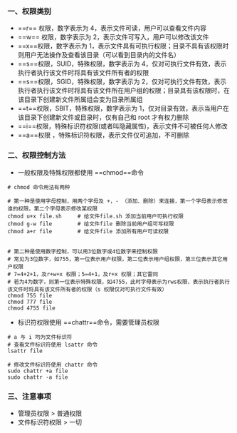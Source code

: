 ### 一、权限类别

+ ==r== 权限，数字表示为 4，表示文件可读，用户可以查看文件内容
+ ==w== 权限，数字表示为 2，表示文件可写入，用户可以修改该文件
+ ==x==权限，数字表示为 1，表示文件具有可执行权限；目录不具有该权限时则用户无法操作及查看该目录（可以看到目录内的文件名）
+ ==s==权限，SUID，特殊权限，数字表示为 4，仅对可执行文件有效，表示执行者执行该文件时将具有该文件所有者的权限
+ ==s==权限，SGID，特殊权限，数字表示为 2，仅对可执行文件有效，表示执行者执行该文件时将具有该文件所在用户组的权限；目录具有该权限时，在该目录下创建新文件所属组会变为目录所属组
+ ==t==权限，SBIT，特殊权限，数字表示为 1，仅对目录有效，表示当用户在该目录下创建新文件或目录时，仅有自己和 root 才有权力删除
+ ==i==权限，特殊标识符权限(或者叫隐藏属性)，表示文件不可被任何人修改
+ ==a==权限 ，特殊标识符权限，表示文件仅可追加，不可删除



### 二、权限控制方法

+ 一般权限及特殊权限都使用 ==chmod==命令

```shell
# chmod 命令用法有两种

# 第一种是使用字母控制，用两个字母及 +，- （添加、删除）来连接，第一个字母表示修改谁的权限，第二个字母表示修改某权限 
chmod u+x file.sh     # 给文件file.sh 添加当前用户可执行权限
chmod g-w file        # 给文件file 删除当前用户组可写权限
chmod a+r file        # 给文件file 添加所有用户可读权限


# 第二种是使用数字控制，可以用3位数字或4位数字来控制权限
# 常见为3位数字，如755，第一位表示用户权限，第二位表示用户组权限，第三位表示其它用户权限
# 7=4+2+1，及r+w+x 权限；5=4+1，及r+x 权限；其它雷同
# 若为4为数字，则第一位表示特殊权限，如4755，此时字母表示为rws权限，表示执行者执行该文件时将具有该文件所有者的权限（s 权限仅对可执行文件有效）
chmod 755 file
chmod 777 file
chmod 4755 file

```



+ 标识符权限使用 ==chattr==命令，需要管理员权限

```shell
# a 与 i 均为文件标识符
# 查看文件标识符使用 lsattr 命令
lsattr file

# 修改文件标识符使用 chattr 命令
sudo chattr +a file
sudo chattr -a file
```



### 三、注意事项

+ 管理员权限 > 普通权限
+ 文件标识符权限 > 一切
